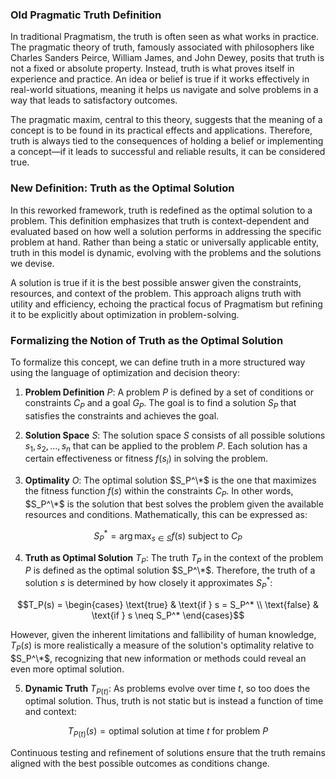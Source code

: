 ### Old Pragmatic Truth Definition

In traditional Pragmatism, the truth is often seen as what works in practice. The pragmatic theory of truth, famously associated with philosophers like Charles Sanders Peirce, William James, and John Dewey, posits that truth is not a fixed or absolute property. Instead, truth is what proves itself in experience and practice. An idea or belief is true if it works effectively in real-world situations, meaning it helps us navigate and solve problems in a way that leads to satisfactory outcomes.

The pragmatic maxim, central to this theory, suggests that the meaning of a concept is to be found in its practical effects and applications. Therefore, truth is always tied to the consequences of holding a belief or implementing a concept—if it leads to successful and reliable results, it can be considered true.

### New Definition: Truth as the Optimal Solution

In this reworked framework, truth is redefined as the optimal solution to a problem. This definition emphasizes that truth is context-dependent and evaluated based on how well a solution performs in addressing the specific problem at hand. Rather than being a static or universally applicable entity, truth in this model is dynamic, evolving with the problems and the solutions we devise.

A solution is true if it is the best possible answer given the constraints, resources, and context of the problem. This approach aligns truth with utility and efficiency, echoing the practical focus of Pragmatism but refining it to be explicitly about optimization in problem-solving.

### Formalizing the Notion of Truth as the Optimal Solution

To formalize this concept, we can define truth in a more structured way using the language of optimization and decision theory:

1. **Problem Definition** $P$: A problem $P$ is defined by a set of conditions or constraints $C_P$ and a goal $G_P$. The goal is to find a solution $S_P$ that satisfies the constraints and achieves the goal.

2. **Solution Space** $S$: The solution space $S$ consists of all possible solutions $s_1, s_2, \dots, s_n$ that can be applied to the problem $P$. Each solution has a certain effectiveness or fitness $f(s_i)$ in solving the problem.

3. **Optimality** $O$: The optimal solution $S_P^\*$ is the one that maximizes the fitness function $f(s)$ within the constraints $C_P$. In other words, $S_P^\*$ is the solution that best solves the problem given the available resources and conditions. Mathematically, this can be expressed as:

```math
S_P^* = \arg\max_{s \in S} f(s) \text{ subject to } C_P
```

4. **Truth as Optimal Solution** $T_P$: The truth $T_P$ in the context of the problem $P$ is defined as the optimal solution $S_P^\*$. Therefore, the truth of a solution $s$ is determined by how closely it approximates $S_P^*$:

```math
T_P(s) = 
\begin{cases} 
\text{true} & \text{if } s = S_P^* \\
\text{false} & \text{if } s \neq S_P^*
\end{cases}
```

However, given the inherent limitations and fallibility of human knowledge, $T_P(s)$ is more realistically a measure of the solution's optimality relative to $S_P^\*$, recognizing that new information or methods could reveal an even more optimal solution.

5. **Dynamic Truth** $T_{P(t)}$: As problems evolve over time $t$, so too does the optimal solution. Thus, truth is not static but is instead a function of time and context:

```math
T_{P(t)}(s) = \text{optimal solution at time } t \text{ for problem } P
```

Continuous testing and refinement of solutions ensure that the truth remains aligned with the best possible outcomes as conditions change. 

